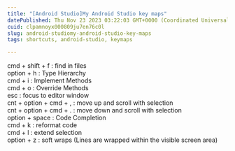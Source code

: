 ```yaml
---
title: "[Android Studio]My Android Studio key maps"
datePublished: Thu Nov 23 2023 03:22:03 GMT+0000 (Coordinated Universal Time)
cuid: clpamnoyx000809ju7en76c0l
slug: android-studiomy-android-studio-key-maps
tags: shortcuts, android-studio, keymaps

---
```


cmd + shift + f : find in files  
option + h : Type Hierarchy  
cmd + i : Implement Methods  
cmd + o : Override Methods  
esc : focus to editor window  
cnt + option + cmd + , : move up and scroll with selection  
cnt + option + cmd + . : move down and scroll with selection  
option + space : Code Completion  
cmd + k : reformat code  
cmd + l : extend selection  
option + z : soft wraps (Lines are wrapped within the visible screen area)